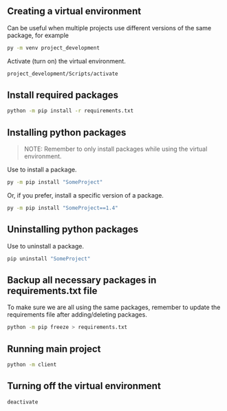 ## Creating a virtual environment
Can be useful when multiple projects use different versions of the same package, for example
```bash
py -m venv project_development
```
Activate (turn on) the virtual environment.
```bash
project_development/Scripts/activate
```

## Install required packages
```bash
python -m pip install -r requirements.txt
```

## Installing python packages
>NOTE: Remember to only install packages while using the virtual environment.

Use to install a package.
```bash
py -m pip install "SomeProject"
```
Or, if you prefer, install a specific version of a package.
```bash
py -m pip install "SomeProject==1.4"
```

## Uninstalling python packages
Use to uninstall a package.
```bash
pip uninstall "SomeProject"
```

## Backup all necessary packages in requirements.txt file
To make sure we are all using the same packages, remember to update the requirements file after adding/deleting packages.
```bash
python -m pip freeze > requirements.txt
```

## Running main project
```bash
python -m client
```

## Turning off the virtual environment
```bash
deactivate
```

